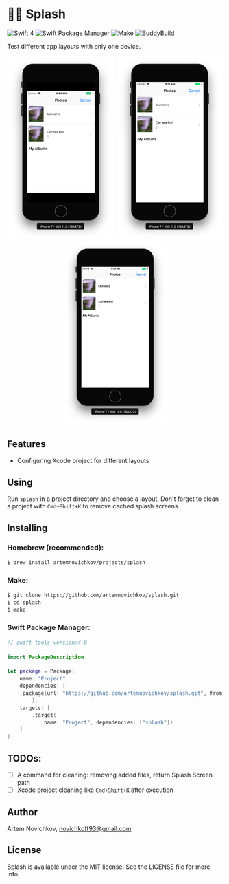 # 🏊🏻 Splash
![Swift 4](https://img.shields.io/badge/Swift-4-yellow.svg)
![Swift Package Manager](https://img.shields.io/badge/spm-compatible-brightgreen.svg?style=flat)
![Make](https://img.shields.io/badge/homebrew-compatible-brightgreen.svg?style=flat)
[![BuddyBuild](https://dashboard.buddybuild.com/api/statusImage?appID=59ed8ff243aa2a0001c0ba1c&branch=master&build=latest)](https://dashboard.buddybuild.com/apps/59ed8ff243aa2a0001c0ba1c/build/latest?branch=master)

Test different app layouts with only one device.

<p align="center">
<img src=".github/example_iphone4.png" width="250" />
<img src=".github/example_iphone5s.png" width="250" />
<img src=".github/example_default.png" width="250" />
</p>

## Features
- Configuring Xcode project for different layouts

## Using

Run `splash` in a project directory and choose a layout. Don't forget to clean a project with `Cmd+Shift+K` to remove cached splash screens.

## Installing

### Homebrew (recommended):

```bash
$ brew install artemnovichkov/projects/splash
```

### Make:

```bash
$ git clone https://github.com/artemnovichkov/splash.git
$ cd splash
$ make
```

### Swift Package Manager:

```swift
// swift-tools-version:4.0

import PackageDescription

let package = Package(
    name: "Project",
    dependencies: [
    .package(url: "https://github.com/artemnovichkov/splash.git", from: "1.0.0"),
        ],
    targets: [
        .target(
            name: "Project", dependencies: ["splash"])
    ]
)
```

## TODOs:

 - [ ] A command for cleaning: removing added files, return Splash Screen path
 - [ ] Xcode project cleaning like `Cmd+Shift+K` after execution

## Author

Artem Novichkov, novichkoff93@gmail.com

## License

Splash is available under the MIT license. See the LICENSE file for more info.
